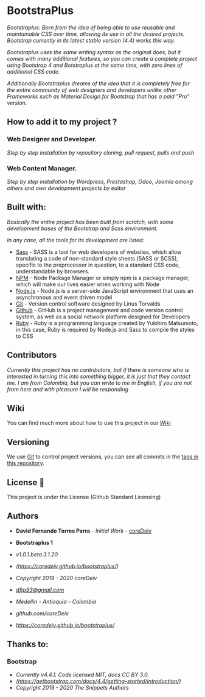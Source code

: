 # BootstraPlus

_Bootstraplus: Born from the idea of being able to use reusable and maintainable CSS over time, allowing its use in all the desired projects. Bootstrap currently in its latest stable version (4.4) works this way._

_Bootstraplus uses the same writing syntax as the original does, but it comes with many additional features, so you can create a complete project using Bootstrap 4 and Botstraplus at the same time, with zero lines of additional CSS code._

_Additionally Bootstraplus dreams of the idea that it is completely free for the entire community of web designers and developers unlike other Frameworks such as Material Design for Bootstrap that has a paid "Pro" version._

## How to add it to my project ?

### Web Designer and Developer.

_Step by step installation by repository cloning, pull request, pulls and push_

### Web Content Manager.

_Step by step installation by Wordpress, Prestashop, Odoo, Joomla among others and own development projects by editor_

## Built with:

_Basically the entire project has been built from scratch, with some development bases of the Bootstrap and Sass environment._

_In any case, all the tools for its development are listed:_

* [Sass](https://sass-lang.com/) - SASS is a tool for web developers of websites, which allow translating a code of non-standard style sheets (SASS or SCSS), specific to the preprocessor in question, to a standard CSS code, understandable by browsers.
* [NPM](https://www.npmjs.com/) - Node Package Manager or simply npm is a package manager, which will make our lives easier when working with Node
* [Node.js](https://nodejs.org/es/) - Node.js is a server-side JavaScript environment that uses an asynchronous and event driven model
* [Git](https://git-scm.com/) - Version control software designed by Linus Torvalds
* [Github](https://github.com/) - GitHub is a project management and code version control system, as well as a social network platform designed for Developers
* [Ruby](https://rubyinstaller.org/) - Ruby is a programming language created by Yukihiro Matsumoto, in this case, Ruby is required by Node.js and Sass to compile the styles to CSS

## Contributors

_Currently this project has no contributors, but if there is someone who is interested in turning this into something bigger, it is just that they contact me. I am from Colombia, but you can write to me in English, if you are not from here and with pleasure I will be responding_

## Wiki

You can find much more about how to use this project in our [Wiki](https://coredeiv.github.io/Bootstraplus/views/documentation)

## Versioning

We use [Git](https://git-scm.com/) to control project versions, you can see all commits in the [tags in this repository](https://github.com/coreDeiv/bootstraplus/commits/master).

## License 📄

This project is under the License (Github Standard Licensing)

## Authors

* **David Fernando Torres Parra** - *Initial Work* - [coreDeiv](https://github.com/coreDeiv)

* **Bootstraplus 1**
* *v1.0.1.beta.3.1.20* 
* *(https://coredeiv.github.io/bootstraplus/)*
* *Copyright 2019 - 2020 coreDeiv*
* *dftp93@gmail.com*

* *Medellin - Antioquia - Colombia*
* *github.com/coreDeiv*
* *https://coredeiv.github.io/bootstraplus/*

## Thanks to:

### Bootstrap

* *Currently v4.4.1. Code licensed MIT, docs CC BY 3.0.*
* *(https://getbootstrap.com/docs/4.4/getting-started/introduction/)*
* *Copyright 2019 - 2020 The Snippets Authors*